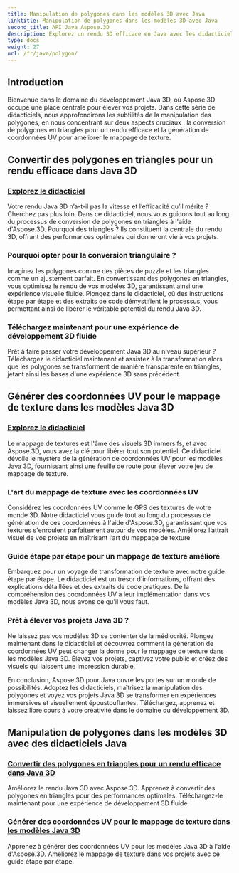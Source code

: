 ```yaml
---
title: Manipulation de polygones dans les modèles 3D avec Java
linktitle: Manipulation de polygones dans les modèles 3D avec Java
second_title: API Java Aspose.3D
description: Explorez un rendu 3D efficace en Java avec les didacticiels Aspose.3D. Convertissez des polygones en triangles et générez des coordonnées UV pour des performances optimales et un mappage de texture amélioré.
type: docs
weight: 27
url: /fr/java/polygon/
---
```

## Introduction

Bienvenue dans le domaine du développement Java 3D, où Aspose.3D occupe une place centrale pour élever vos projets. Dans cette série de didacticiels, nous approfondirons les subtilités de la manipulation des polygones, en nous concentrant sur deux aspects cruciaux : la conversion de polygones en triangles pour un rendu efficace et la génération de coordonnées UV pour améliorer le mappage de texture.

## Convertir des polygones en triangles pour un rendu efficace dans Java 3D

### [Explorez le didacticiel](./convert-polygons-triangles/)

Votre rendu Java 3D n’a-t-il pas la vitesse et l’efficacité qu’il mérite ? Cherchez pas plus loin. Dans ce didacticiel, nous vous guidons tout au long du processus de conversion de polygones en triangles à l'aide d'Aspose.3D. Pourquoi des triangles ? Ils constituent la centrale du rendu 3D, offrant des performances optimales qui donneront vie à vos projets.

### Pourquoi opter pour la conversion triangulaire ?

Imaginez les polygones comme des pièces de puzzle et les triangles comme un ajustement parfait. En convertissant des polygones en triangles, vous optimisez le rendu de vos modèles 3D, garantissant ainsi une expérience visuelle fluide. Plongez dans le didacticiel, où des instructions étape par étape et des extraits de code démystifient le processus, vous permettant ainsi de libérer le véritable potentiel du rendu Java 3D.

### Téléchargez maintenant pour une expérience de développement 3D fluide

Prêt à faire passer votre développement Java 3D au niveau supérieur ? Téléchargez le didacticiel maintenant et assistez à la transformation alors que les polygones se transforment de manière transparente en triangles, jetant ainsi les bases d'une expérience 3D sans précédent.

## Générer des coordonnées UV pour le mappage de texture dans les modèles Java 3D

### [Explorez le didacticiel](./generate-uv-coordinates/)

Le mappage de textures est l'âme des visuels 3D immersifs, et avec Aspose.3D, vous avez la clé pour libérer tout son potentiel. Ce didacticiel dévoile le mystère de la génération de coordonnées UV pour les modèles Java 3D, fournissant ainsi une feuille de route pour élever votre jeu de mappage de texture.

### L'art du mappage de texture avec les coordonnées UV

Considérez les coordonnées UV comme le GPS des textures de votre monde 3D. Notre didacticiel vous guide tout au long du processus de génération de ces coordonnées à l'aide d'Aspose.3D, garantissant que vos textures s'enroulent parfaitement autour de vos modèles. Améliorez l’attrait visuel de vos projets en maîtrisant l’art du mappage de texture.

### Guide étape par étape pour un mappage de texture amélioré

Embarquez pour un voyage de transformation de texture avec notre guide étape par étape. Le didacticiel est un trésor d'informations, offrant des explications détaillées et des extraits de code pratiques. De la compréhension des coordonnées UV à leur implémentation dans vos modèles Java 3D, nous avons ce qu'il vous faut.

### Prêt à élever vos projets Java 3D ?

Ne laissez pas vos modèles 3D se contenter de la médiocrité. Plongez maintenant dans le didacticiel et découvrez comment la génération de coordonnées UV peut changer la donne pour le mappage de texture dans les modèles Java 3D. Élevez vos projets, captivez votre public et créez des visuels qui laissent une impression durable.

En conclusion, Aspose.3D pour Java ouvre les portes sur un monde de possibilités. Adoptez les didacticiels, maîtrisez la manipulation des polygones et voyez vos projets Java 3D se transformer en expériences immersives et visuellement époustouflantes. Téléchargez, apprenez et laissez libre cours à votre créativité dans le domaine du développement 3D.
## Manipulation de polygones dans les modèles 3D avec des didacticiels Java
### [Convertir des polygones en triangles pour un rendu efficace dans Java 3D](./convert-polygons-triangles/)
Améliorez le rendu Java 3D avec Aspose.3D. Apprenez à convertir des polygones en triangles pour des performances optimales. Téléchargez-le maintenant pour une expérience de développement 3D fluide.
### [Générer des coordonnées UV pour le mappage de texture dans les modèles Java 3D](./generate-uv-coordinates/)
Apprenez à générer des coordonnées UV pour les modèles Java 3D à l'aide d'Aspose.3D. Améliorez le mappage de texture dans vos projets avec ce guide étape par étape.